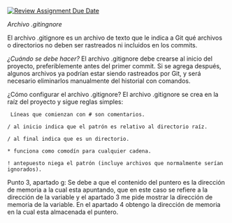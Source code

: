[![Review Assignment Due Date](https://classroom.github.com/assets/deadline-readme-button-22041afd0340ce965d47ae6ef1cefeee28c7c493a6346c4f15d667ab976d596c.svg)](https://classroom.github.com/a/kl-E8VQf)

*Archivo .gitingnore*

El archivo .gitignore es un archivo de texto que le indica a Git qué archivos o directorios no deben ser rastreados ni incluidos en los commits. 

_¿Cuándo se debe hacer?_
    El archivo .gitignore debe crearse al inicio del proyecto, preferiblemente antes del primer commit. Si se agrega después, algunos archivos ya podrían estar siendo rastreados por Git, y será necesario eliminarlos manualmente del historial con comandos.

¿Cómo configurar el archivo .gitignore?
    El archivo .gitignore se crea en la raíz del proyecto y sigue reglas simples:

     Líneas que comienzan con # son comentarios.

    / al inicio indica que el patrón es relativo al directorio raíz.

    / al final indica que es un directorio.

    * funciona como comodín para cualquier cadena.

    ! antepuesto niega el patrón (incluye archivos que normalmente serían ignorados).


Punto 3, apartado g:
    Se debe a que el contenido del puntero es la dirección de memoria a la cual esta apuntando, que en este caso se refiere a la dirección de la variable y el apartado 3 me pide mostrar la dirección de memoria de la variable.
    En el apartado 4 obtengo la dirección de memoria en la cual esta almacenada el puntero. 